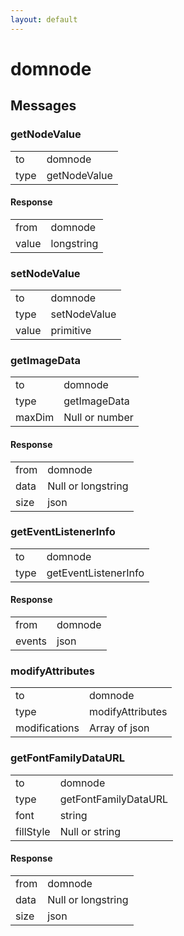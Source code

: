 ```yaml
---
layout: default
---
```


# domnode #

## Messages ##

### getNodeValue ###

<table>

<tr>
<td>to</td>
<td>domnode</td>
</tr>

<tr>
<td>type</td>
<td>getNodeValue</td>
</tr>

</table>

#### Response ####

<table>

<tr>
<td>from</td>
<td>domnode</td>
</tr>

<tr>
<td>value</td>
<td>longstring</td>
</tr>

</table>

### setNodeValue ###

<table>

<tr>
<td>to</td>
<td>domnode</td>
</tr>

<tr>
<td>type</td>
<td>setNodeValue</td>
</tr>

<tr>
<td>value</td>
<td>primitive</td>
</tr>

</table>

### getImageData ###

<table>

<tr>
<td>to</td>
<td>domnode</td>
</tr>

<tr>
<td>type</td>
<td>getImageData</td>
</tr>

<tr>
<td>maxDim</td>
<td>Null or number</td>
</tr>

</table>

#### Response ####

<table>

<tr>
<td>from</td>
<td>domnode</td>
</tr>

<tr>
<td>data</td>
<td>Null or longstring</td>
</tr>

<tr>
<td>size</td>
<td>json</td>
</tr>

</table>

### getEventListenerInfo ###

<table>

<tr>
<td>to</td>
<td>domnode</td>
</tr>

<tr>
<td>type</td>
<td>getEventListenerInfo</td>
</tr>

</table>

#### Response ####

<table>

<tr>
<td>from</td>
<td>domnode</td>
</tr>

<tr>
<td>events</td>
<td>json</td>
</tr>

</table>

### modifyAttributes ###

<table>

<tr>
<td>to</td>
<td>domnode</td>
</tr>

<tr>
<td>type</td>
<td>modifyAttributes</td>
</tr>

<tr>
<td>modifications</td>
<td>Array of json</td>
</tr>

</table>

### getFontFamilyDataURL ###

<table>

<tr>
<td>to</td>
<td>domnode</td>
</tr>

<tr>
<td>type</td>
<td>getFontFamilyDataURL</td>
</tr>

<tr>
<td>font</td>
<td>string</td>
</tr>

<tr>
<td>fillStyle</td>
<td>Null or string</td>
</tr>

</table>

#### Response ####

<table>

<tr>
<td>from</td>
<td>domnode</td>
</tr>

<tr>
<td>data</td>
<td>Null or longstring</td>
</tr>

<tr>
<td>size</td>
<td>json</td>
</tr>

</table>
